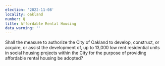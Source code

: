 ```yaml
---
election: '2022-11-08'
locality: oakland
number: Q
title: Affordable Rental Housing
data_warning: ''
---
```

Shall the measure to authorize the City of Oakland to develop, construct, or acquire, or assist the development of, up to 13,000 low rent residential units in social housing projects within the City for the purpose of providing affordable rental housing be adopted?
